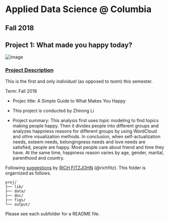 # Applied Data Science @ Columbia
## Fall 2018
## Project 1: What made you happy today?

![image](figs/title.jpeg)

### [Project Description](doc/)
This is the first and only *individual* (as opposed to *team*) this semester. 

Term: Fall 2018

+ Projec title: A Simple Guide to What Makes You Happy
+ This project is conducted by Zhirong Li

+ Project summary: This analysis first uses topic modeling to find topics making people happy. Then it divides people into different groups and analyzes happniess reasons for different groups by using WordCloud and othre visualization methods. In conclusion, when self-actualization needs, esteem needs, belongingness needs and love needs are satisfied, people are happy. Most people care about friend and time they have. At the same time, happiness reason varies by age, gender, marital, parenthood and country.

Following [suggestions](http://nicercode.github.io/blog/2013-04-05-projects/) by [RICH FITZJOHN](http://nicercode.github.io/about/#Team) (@richfitz). This folder is orgarnized as follows.

```
proj/
├── lib/
├── data/
├── doc/
├── figs/
└── output/
```

Please see each subfolder for a README file.
